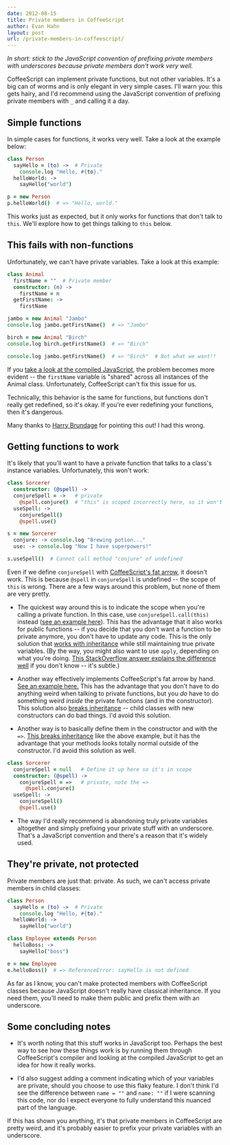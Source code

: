 ```yaml
---
date: 2012-08-15
title: Private members in CoffeeScript
author: Evan Hahn
layout: post
url: /private-members-in-coffeescript/
---
```


_In short: stick to the JavaScript convention of prefixing private members with underscores because private members don't work very well._

CoffeeScript can implement private functions, but not other variables. It's a big can of worms and is only elegant in very simple cases. I'll warn you: this gets hairy, and I'd recommend using the JavaScript convention of prefixing private members with `_` and calling it a day.

## Simple functions

In simple cases for functions, it works very well. Take a look at the example below:

```coffeescript
class Person
  sayHello = (to) ->  # Private
    console.log "Hello, #{to}."
  helloWorld: ->
    sayHello("world")

p = new Person
p.helloWorld()  # => "Hello, world."
```

This works just as expected, but it only works for functions that don't talk to `this`. We'll explore how to get things talking to `this` below.

## This fails with non-functions

Unfortunately, we can't have private variables. Take a look at this example:

```coffeescript
class Animal
  firstName = ""  # Private member
  constructor: (n) ->
    firstName = n
  getFirstName: ->
    firstName

jambo = new Animal "Jambo"
console.log jambo.getFirstName()  # => "Jambo"

birch = new Animal "Birch"
console.log birch.getFirstName()  # => "Birch"

console.log jambo.getFirstName()  # => "Birch"  # Not what we want!!
```

If you [take a look at the compiled JavaScript][1], the problem becomes more evident -- the `firstName` variable is "shared" across all instances of the Animal class. Unfortunately, CoffeeScript can't fix this issue for us.

Technically, this behavior is the same for functions, but functions don't really get redefined, so it's okay. If you're ever redefining your functions, then it's dangerous.

Many thanks to [Harry Brundage][2] for pointing this out! I had this wrong.

## Getting functions to work

It's likely that you'll want to have a private function that talks to a class's instance variables. Unfortunately, this won't work:

```coffeescript
class Sorcerer
  constructor: (@spell) ->
  conjureSpell = ->   # private
    @spell.conjure()  # "this" is scoped incorrectly here, so it won't work
  useSpell: ->
    conjureSpell()
    @spell.use()

s = new Sorcerer
  conjure: -> console.log "Brewing potion..."
  use: -> console.log "Now I have superpowers!"

s.useSpell()  # Cannot call method "conjure" of undefined
```

Even if we define `conjureSpell` with [CoffeeScript's fat arrow][3], it doesn't work. This is because `@spell` in `conjureSpell` is undefined -- the scope of `this` is wrong. There are a few ways around this problem, but none of them are very pretty.

- The quickest way around this is to indicate the scope when you're calling a private function. In this case, use `conjureSpell.call(this)` instead ([see an example here][4]). This has the advantage that it also works for public functions -- if you decide that you don't want a function to be private anymore, you don't have to update any code. This is the only solution that [works with inheritance][5] while still maintaining true private variables. (By the way, you might also want to use `apply`, depending on what you're doing. [This StackOverflow answer explains the difference well][6] if you don't know -- it's subtle.)

- Another way effectively implements CoffeeScript's fat arrow by hand. [See an example here.][7] This has the advantage that you don't have to do anything weird when talking to private functions, but you _do_ have to do something weird _inside_ the private functions (and in the constructor). This solution also [breaks inheritance][8] -- child classes with new constructors can do bad things. I'd avoid this solution.

- Another way is to basically define them in the constructor and with the `=>`. [This breaks inheritance][9] like the above example, but it has the advantage that your methods looks totally normal outside of the constructor. I'd avoid this solution as well.

```coffeescript
class Sorcerer
  conjureSpell = null   # Define it up here so it's in scope
  constructor: (@spell) ->
    conjureSpell = =>   # private, note the =>
      @spell.conjure()
  useSpell: ->
    conjureSpell()
    @spell.use()
```

- The way I'd really recommend is abandoning truly private variables altogether and simply prefixing your private stuff with an underscore. That's a JavaScript convention and there's a reason that it's widely used.

## They're private, not protected

Private members are just that: private. As such, we can't access private members in child classes:

```coffeescript
class Person
  sayHello = (to) ->  # Private
    console.log "Hello, #{to}."
  helloWorld: ->
    sayHello("world")

class Employee extends Person
  helloBoss: ->
    sayHello("boss")

e = new Employee
e.helloBoss()  # => ReferenceError: sayHello is not defined
```

As far as I know, you can't make protected members with CoffeeScript classes because JavaScript doesn't really have classical inheritance. If you need them, you'll need to make them public and prefix them with an underscore.

## Some concluding notes

- It's worth noting that this stuff works in JavaScript too. Perhaps the best way to see how these things work is by running them through CoffeeScript's compiler and looking at the compiled JavaScript to get an idea for how it really works.

- I'd also suggest adding a comment indicating which of your variables are private, should you choose to use this flaky feature. I don't think I'd see the difference between `name = ""` and `name: ""` if I were scanning this code, nor do I expect everyone to fully understand this nuanced part of the language.

If this has shown you anything, it's that private members in CoffeeScript are pretty weird, and it's probably easier to prefix your private variables with an underscore.

[1]: https://gist.github.com/3374882
[2]: http://harry.me/
[3]: http://coffeescript.org/#fat_arrow
[4]: https://gist.github.com/3364133
[5]: https://gist.github.com/3364322
[6]: http://stackoverflow.com/a/1986909
[7]: https://gist.github.com/3364153
[8]: https://gist.github.com/3364224
[9]: https://gist.github.com/3364303
